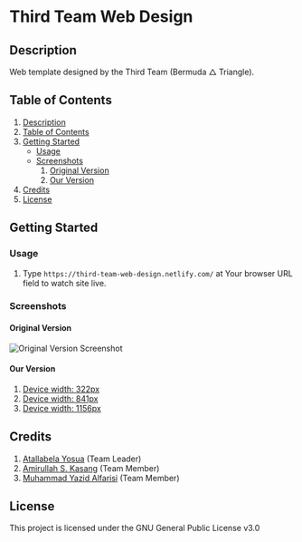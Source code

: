 # Third Team Web Design

## Description  
Web template designed by the Third Team (Bermuda &#9651; Triangle).

## Table of Contents  
1. [Description](#description)
2. [Table of Contents](#table-of-contents)
3. [Getting Started](#getting-started)
   * [Usage](#usage)
   * [Screenshots](#screenshots)
     1. [Original Version](#original-version)
     2. [Our Version](#our-version)
4. [Credits](#credits)
5. [License](#license)

## Getting Started

### Usage  

1. Type ```https://third-team-web-design.netlify.com/``` at Your browser URL field to watch site live.

### Screenshots

#### Original Version  
![Original Version Screenshot](https://justanaivedreamer.files.wordpress.com/2019/11/screenshot_2019-11-02-digital-agency-template.png)

#### Our Version  

1. [Device width: 322px](https://justanaivedreamer.files.wordpress.com/2019/11/screenshot_2019-11-03-home-bermuda-e296b2-triangle.png)
2. [Device width: 841px](https://justanaivedreamer.files.wordpress.com/2019/11/screenshot_2019-11-03-home-bermuda-e296b2-triangle2.png)
3. [Device width: 1156px](https://justanaivedreamer.files.wordpress.com/2019/11/screenshot_2019-11-03-home-bermuda-e296b2-triangle3.png)

## Credits  
1. [Atallabela Yosua](https://github.com/A-Naive-Dreamer) (Team Leader)
2. [Amirullah S. Kasang](https://github.com/Amirullah23) (Team Member)
3. [Muhammad Yazid Alfarisi](https://github.com/GodsEnWrath) (Team Member)

## License  
This project is licensed under the GNU General Public License v3.0

